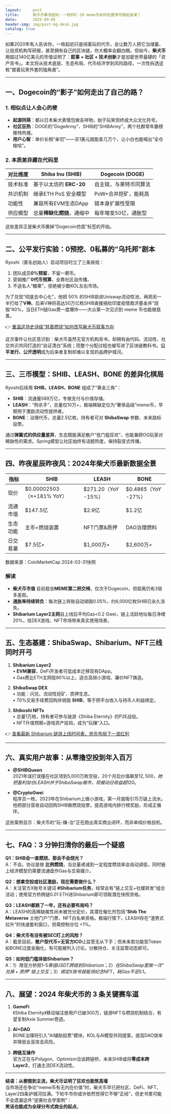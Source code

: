 ```yaml
---
layout:     post
title:      柴犬币暴涨密码：一枚ERC-20 meme币如何在震荡市掀起波澜？
date:       2025-09-05
header-img: img/post-bg-desk.jpg
catalog: true
---
```


如果2020年有人告诉你，一枚起初只是闹着玩的代币，会让数万人把它当储蓄、让投资机构写研报，甚至拥有自己的区块链，你大概率会翻白眼。但如今，**柴犬币**用超过140亿美元的市值证明了：**叙事 + 社区 + 技术创新**才是加密世界最硬的「资产背书」。本文将从技术底层、生态布局、代币经济学到风险路径，一次性拆透这枚“披着玩笑外套的独角兽”。

---

## 一、Dogecoin的“影子”如何走出了自己的路？

### 1. 相似点让人会心的梗
- **起源同萌**：都以日本柴犬表情包做吉祥物，始于玩笑但终成大众文化符号。  
- **社区狂热**：DOGE的“DogeArmy”、SHIB的“SHIBArmy”，两个社群常年霸榜推特热搜。  
- **用户心智**：单价长相“亲切”——买1美元就能拿几万个，让小白也能喊出“全仓梭哈”。

### 2. 本质差异藏在代码里
| 对比维度 | Shiba Inu (SHIB) | Dogecoin (DOGE) |
|---|---|---|
| 技术标准 | 基于以太坊的 **ERC-20** | 自主链，与莱特币同算法 |
| 共识机制 | 继承ETH PoS 安全模型 | PoW+合并挖矿，能耗高 |
| 功能性 | 兼容所有EVM生态DApp | 链本身扩展性受限 |
| 供应模型 | 总量**稀缺化燃烧**，通缩中 | 每年增发50亿，通胀型 |

这些差异正是柴犬币撕掉“Dogecoin仿盘”标签的开始。

---

## 二、公平发行实验：0预挖、0私募的“乌托邦”剧本

Ryoshi（匿名创始人）启动项目时立了三条铁规：  
1. 团队成员**0%预留**，不留一颗币。  
2. 营销推广**0代币预算**，全靠社区自传播。  
3. 不送名人“糖果”，拒绝被少数KOL左右市场。

为了兑现“彻底去中心化”，他把 50% 的SHIB锁进Uniswap流动性池，再把另一半打给了**V神**。后来V神将高达50万亿枚SHIB直接捐给印度疫情救济基金并“烧毁”40%，当日ETH链Gas费一度爆炸——大众第一次见识到 meme 币也能做慈善。

👉 [重温这场史诗级“慈善燃烧”如何改写柴犬币叙事方向](https://okxdog.com/)

这次事件让社区意识到：柴犬币虽然无官方机构背书，却拥有由代码、流动性、社交共识共同打造的“自证清白”系统；而整个分配过程也被写进了区块链教科书。**公平发行、公开透明**成为后来者复制却难以复现的品牌护城河。

---

## 三、三币模型：SHIB、LEASH、BONE 的差异化棋局

Ryoshi后续用 **SHIB、LEASH、BONE** 组成了“黄金三角”：

- **SHIB**：流通量589万亿，专做支付与价值存储。  
- **LEASH**：“狗杀手”，总量仅10万+，极端稀缺定位为“奢侈品级”meme币，早期用于激励流动性提供者。  
- **BONE**：治理代币，总量2.5亿枚，持有者可对 **ShibaSwap** 参数、未来路标投票。

通过**弹簧式的供应量差异**，生态既能满足散户“低门槛狂欢”，也能兼顾OG玩家对稀缺性的需求。Spring模型让社区始终有话题热度，保持裂变式传播。

---

## 四、昨夜星辰昨夜风：2024年柴犬币最新数据全景

| 指标 | SHIB | LEASH | BONE |
|---|---|---|---|
| 现价 | $0.00002503（≈+181% YoY） | $271.20（YoY -15%） | $0.4865（YoY -27%） |
| 流通市值 | $147.5亿 | $2.9亿 | $1.2亿 |
| 生态功能 | 主币+燃烧装置 | NFT门票&质押 | DAO治理燃料 |
| 日交易量 | $7.5亿+ | $1,000万+ | $2,600万+ |

数据来源：CoinMarketCap 2024-03-31快照

### 解读
- **柴犬币市值** 目前稳坐**MEME第二把交椅**，仅次于Dogecoin，但距离仍有3倍多差距。  
- **通胀率持续转负**：每次链上转账自动销毁0.05%，约6,000亿枚SHIB已永久消失。  
- **Shibarium Layer2主网**自上线后平均Gas<0.2 Gwei，链上活跃地址每日净增20%，给DEX游戏、NFT市场带来真实使用场景。

---

## 五、生态基建：ShibaSwap、Shibarium、NFT三线同时开弓

1. **Shibarium Layer2**  
   • **EVM兼容**，DeFi开发者可低成本迁移现有DApp。  
   • Gas费比ETH主网低90%以上，适合高频小游戏、廉价NFT铸造。  

2. **ShibaSwap DEX**  
   • 功能：闪兑、流动性挖矿、质押生息。  
   • 70%交易手续费回购并销毁 **SHIB**，等于把平台收入与持币人利益绑定。  

3. **Shiboshi NFTs**  
   • 总量1万枚，持有者可参与链游《Shiba Eternity》的P2E战役。  
   • NFT升值预期+游戏资产挂钩，成为“玩赚”入口。

👉 [查看最新 Shibarium 链游上线时间表，抢先布局下一波红利](https://okxdog.com/)

---

## 六、真实用户故事：从零撸空投到年入百万

- **@SHIBQueen**  
  2021年误打误撞在社区领到5,000万枚空投，20个月后价值飙至$12,500，她把盈利加仓LEASH并于ShibaSwap做市，现被动日收益超$120。  

- **@CryptoGwei**  
  程序员一枚，2023年在Shibarium上做小游戏，第一月就吸引15万链上流水。他把部分营收自动回购SHIB做燃烧投票，提高游戏内排行榜奖励，形成正循环。

这些案例显示：柴犬币的“玩-赚-治”正在跑出真实商业闭环，而非单纯价格投机。

---

## 七、FAQ：3 分钟扫清你的最后一个疑惑

**Q1：SHIB会一直燃烧，那会不会烧光？**  
A：不会。协议是按 **比例燃烧**，当总量递减到一定程度燃烧率会自动调低，同时链上经济模型仍需要流通盘作Gas与交易媒介。

**Q2：想拿空投或社区激励，现在需要做什么？**  
A：关注官方X账号关键词 **#Shibarium任务**，经常会有“链上交互+社媒转发”组合活动；使用官方桥跨链0.01 ETH进Shibarium即可领取潜在快照资格。

**Q3：LEASH都跌了一年，还有必要布局吗？**  
A：LEASH的高稀缺属性尚未被充分定价，其潜在催化剂包括“**Shib The Metaverse** 土地门户”门票、NFT白名单资格。极端行情下，LEASH存在“渣男式拉升”的快速套利窗口，但需控制仓位 <1%。

**Q4：柴犬币有没有被SEC盯上的风险？**  
A：截至目前，**散户型代币+无官方ICO**让监管无从下手；但未来若功能型Token如BONE过度金融化，有可能被列入讨论。分散持仓、关注监管动态即可。

**Q5：如何低门槛体验Shibarium？**  
A：1）用官方桥把$1–5等值USDT跨链到Shibarium；2）在ShibaSwap里做一次“兑换+质押”链上交互；3）绑定X账号就能领纪念NFT，耗Gas不足$0.1。

---

## 八、展望：2024 年柴犬币的 3 条关键赛车道

1. **GameFi**  
   《Shiba Eternity》移动端注册用户已破300万，链游NFT与燃烧机制结合，有望复制Axie Summer奇迹。

2. **AI+DAO**  
   BONE治理将引入“AI辅助投票”模块，KOL与AI模型共同提案，提高DAO效率并降低女巫攻击风险。

3. **跨链互操作**  
   官方正在与Polygon、Optimism洽谈跨链桥，未来SHIB或将**零成本跨Layer2**，打通主流DEX流动性。

---

**结语：从梗图到主流，柴犬币证明了狂欢也能筑高墙**  
当市场还在争论“meme币有无内在价值”时，柴犬币早已把社区、DeFi、NFT、Layer2四条护城河拉满。下轮牛市你或许依然觉得它不够“正经”，但史书里可能不会遗漏这件“逆袭社会学案例”：  
**笑话也能成为全球分布式商业的起点**。